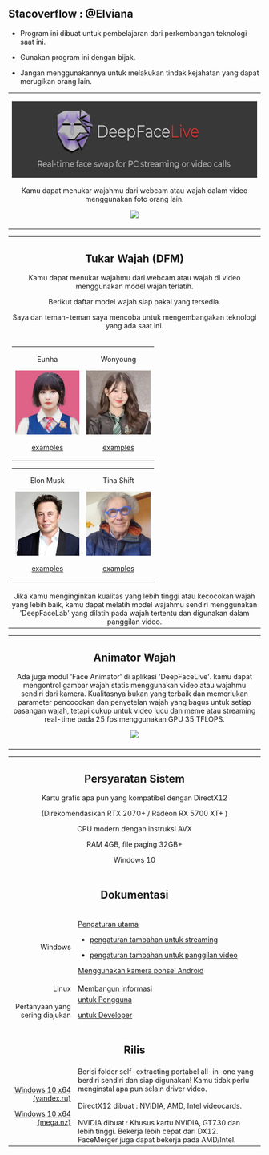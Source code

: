 ## Stacoverflow : @Elviana
- Program ini dibuat untuk pembelajaran dari perkembangan teknologi saat ini.

- Gunakan program ini dengan bijak.

- Jangan menggunakannya untuk melakukan tindak kejahatan yang dapat merugikan orang lain.

<table align="center" border="0">

<tr><td colspan=2 align="center">

![](doc/deepface_intro.png)

Kamu dapat menukar wajahmu dari webcam atau wajah dalam video menggunakan foto orang lain.

<img src="doc/Testing.gif"></img>

</td></tr>

</table>
<table align="center" border="0">

<tr><td colspan=2 align="center">

## Tukar Wajah (DFM)

Kamu dapat menukar wajahmu dari webcam atau wajah di video menggunakan model wajah terlatih.

Berikut daftar model wajah siap pakai yang tersedia.

Saya dan teman-teman saya mencoba untuk mengembangakan teknologi yang ada saat ini.
</td></tr>

<tr><td colspan=2 align="center">

<table align="center" border="0">
<tr><td align="center">

Eunha

<img src="doc/celebs/Eunha.jpg" width=128></img>

<a href="doc/celebs/Eunha/examples.md">examples</a>
</td><td align="center">
    
Wonyoung

<img src="doc/celebs/Wonyoung.jpg" width=128></img>

<a href="doc/celebs/Wonyoung/examples.md">examples</a>
</td></tr>

</table>

<table align="center" border="0">
<tr><td align="center">
    
Elon Musk

<img src="doc/celebs/Elon_Musk.jpeg" width=128></img>

<a href="doc/celebs/Elon_Musk/examples.md">examples</a>
</td><td align="center">
    
Tina Shift

<img src="doc/celebs/Walter_Lewis.jpg" width=128></img>

<a href="doc/celebs/Walter_Lewis/examples.md">examples</a>
</td></tr>

</table>

</td></tr>

<tr><td colspan=2 align="center">
Jika kamu menginginkan kualitas yang lebih tinggi atau kecocokan wajah yang lebih baik, kamu dapat melatih model wajahmu sendiri menggunakan 'DeepFaceLab' yang dilatih pada wajah tertentu dan digunakan dalam panggilan video.

</td></tr>

</table>

<table align="center" border="0">

<tr><td colspan=2 align="center">

## Animator Wajah

Ada juga modul 'Face Animator' di aplikasi 'DeepFaceLive'. kamu dapat mengontrol gambar wajah statis menggunakan video atau wajahmu sendiri dari kamera. Kualitasnya bukan yang terbaik dan memerlukan parameter pencocokan dan penyetelan wajah yang bagus untuk setiap pasangan wajah, tetapi cukup untuk video lucu dan meme atau streaming real-time pada 25 fps menggunakan GPU 35 TFLOPS.

<img src="doc/face_animator_example.gif"></img>

</td></tr>

</table>

<table align="center" border="0">

<tr><td colspan=2 align="center">

## Persyaratan Sistem

Kartu grafis apa pun yang kompatibel dengan DirectX12

(Direkomendasikan RTX 2070+ / Radeon RX 5700 XT+ )

CPU modern dengan instruksi AVX

RAM 4GB, file paging 32GB+

Windows 10

</td></tr>
<tr><td colspan=2 align="center">

## Dokumentasi

</td></tr>
<tr><td align="right">
Windows
</td><td align="left">

<a href="doc/windows/main_setup.md">Pengaturan utama</a>

- <a href="doc/windows/for_streaming.md">pengaturan tambahan untuk streaming</a>

- <a href="doc/windows/for_video_calls.md">pengaturan tambahan untuk panggilan video</a>       

<a href="doc/windows/using_android_phone_camera.md">Menggunakan kamera ponsel Android</a>  

</td></tr>
<tr><td align="right">
Linux
</td><td align="left">
<a href="build/linux">Membangun informasi</a>
</td></tr>
<tr><td align="right">
Pertanyaan yang sering diajukan
</td><td align="left">
<a href="doc/user_faq/user_faq.md">untuk Pengguna</a>

<a href="doc/developer_faq/developer_faq.md">untuk Developer</a>
</td></tr>
<tr><td colspan=2 align="center">

## Rilis

</td></tr>
<tr><td align="right">

<a href="https://disk.yandex.ru/d/7i5XTKIKVg5UUg">Windows 10 x64 (yandex.ru)</a>

<a href="https://mega.nz/folder/m10iELBK#Y0H6BflF9C4k_clYofC7yA">Windows 10 x64 (mega.nz)</a>


</td><td align="left">
Berisi folder self-extracting portabel all-in-one yang berdiri sendiri dan siap digunakan! Kamu tidak perlu menginstal apa pun selain driver video.
<br><br>
DirectX12 dibuat : NVIDIA, AMD, Intel videocards.
<br><br>
NVIDIA dibuat : Khusus kartu NVIDIA, GT730 dan lebih tinggi. Bekerja lebih cepat dari DX12. FaceMerger juga dapat bekerja pada AMD/Intel.
</td></tr>

<!--<tr><td colspan=2 align="center">
<a href="https://www.paypal.com/paypalme/DeepFaceLab">Donate via Paypal</a>
</td></tr>-->


<!--
    <a href="https://br-stone.online"><img src="doc/logo_barclay_stone.png"></img></a><a href="https://exmo.com"><img src="doc/logo_exmo.png"></img></a>

    presents

    <tr><td align="right">


    <a href="">Windows (magnet link)</a>
    </td><td align="center">Latest release. Use torrent client to download.</td></tr>
    </tr>
-->

</table>



